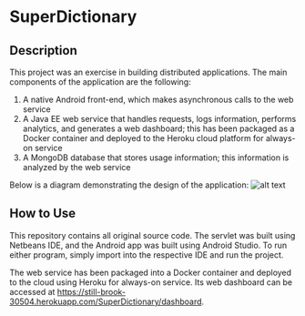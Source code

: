 # SuperDictionary
## Description
This project was an exercise in building distributed applications. The main components of the application are the following:
1. A native Android front-end, which makes asynchronous calls to the web service
2. A Java EE web service that handles requests, logs information, performs analytics, and generates a web dashboard; this has been packaged as a Docker container and deployed to the Heroku cloud platform for always-on service
3. A MongoDB database that stores usage information; this information is analyzed by the web service

Below is a diagram demonstrating the design of the application:
![alt text](https://i.imgur.com/vozYYOF.png)
## How to Use
This repository contains all original source code. The servlet was built using Netbeans IDE, and the Android app was built using Android Studio. To run either program, simply import into the respective IDE and run the project.

The web service has been packaged into a Docker container and deployed to the cloud using Heroku for always-on service. Its web dashboard can be accessed at https://still-brook-30504.herokuapp.com/SuperDictionary/dashboard.
